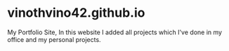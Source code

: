 # vinothvino42.github.io
My Portfolio Site, In this website I added all projects which I've done in my office and my personal projects.
